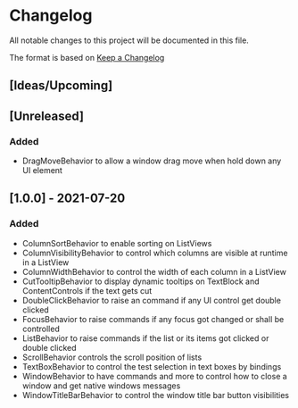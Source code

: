 # Changelog
All notable changes to this project will be documented in this file.

The format is based on [Keep a Changelog](https://keepachangelog.com/en/1.0.0/)

## [Ideas/Upcoming]

## [Unreleased]
### Added
* DragMoveBehavior to allow a window drag move when hold down any UI element

## [1.0.0] - 2021-07-20
### Added
* ColumnSortBehavior to enable sorting on ListViews
* ColumnVisibilityBehavior to control which columns are visible at runtime in a ListView
* ColumnWidthBehavior to control the width of each column in a ListView
* CutTooltipBehavior to display dynamic tooltips on TextBlock and ContentControls if the text gets cut
* DoubleClickBehavior to raise an command if any UI control get double clicked
* FocusBehavior to raise commands if any focus got changed or shall be controlled
* ListBehavior to raise commands if the list or its items got clicked or double clicked
* ScrollBehavior controls the scroll position of lists
* TextBoxBehavior to control the test selection in text boxes by bindings
* WindowBehavior to have commands and more to control how to close a window and get native windows messages
* WindowTitleBarBehavior to control the window title bar button visibilities
